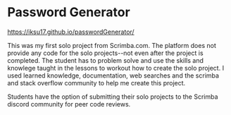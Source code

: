 # Password Generator

https://iksu17.github.io/passwordGenerator/

This was my first solo project from Scrimba.com. The platform does not provide any code for the solo projects--not even after the project is completed. The student has to problem solve and use the skills and knowlege taught in the lessons to workout how to create the solo project. I used learned knowledge, documentation, web searches and the scrimba and stack overflow community to help me create this project. 

Students have the option of submitting their solo projects to the Scrimba discord community for peer code reviews. 


